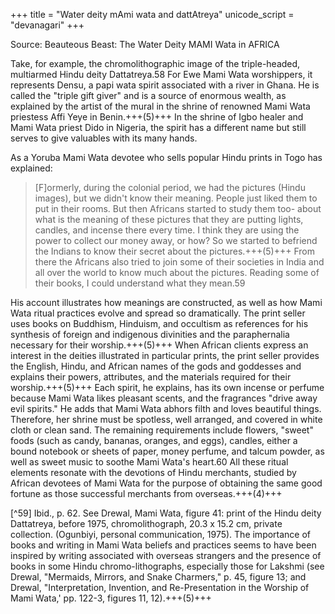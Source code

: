 +++
title = "Water deity mAmi wata and dattAtreya"
unicode_script = "devanagari"
+++

Source: Beauteous Beast: The Water Deity MAMI Wata in AFRICA

Take, for example, the chromolithographic image of the triple-headed, multiarmed Hindu deity Dattatreya.58 For Ewe Mami Wata worshippers, it represents Densu, a papi wata spirit associated with a river in Ghana. He is called the "triple gift giver" and is a source of enormous wealth, as explained by the artist of the mural in the shrine of renowned Mami Wata priestess Affi Yeye in Benin.+++(5)+++ In the shrine of Igbo healer and Mami Wata priest Dido in Nigeria, the spirit has a different name but still serves to give valuables with its many hands.

As a Yoruba Mami Wata devotee who sells popular Hindu prints in Togo has explained:

> [F]ormerly, during the colonial period, we had the pictures (Hindu images), but we didn't know their meaning. People just liked them to put in their rooms. But then Africans started to study them too- about what is the meaning of these pictures that they are putting lights, candles, and incense there every time. I think they are using the power to collect our money away, or how? So we started to befriend the Indians to know their secret about the pictures.+++(5)+++ From there the Africans also tried to join some of their societies in India and all over the world to know much about the pictures. Reading some of their books, I could understand what they mean.59

His account illustrates how meanings are constructed, as well as how Mami Wata ritual practices evolve and spread so dramatically. The print seller uses books on Buddhism, Hinduism, and occultism as references for his synthesis of foreign and indigenous divinities and the paraphernalia necessary for their worship.+++(5)+++ When African clients express an interest in the deities illustrated in particular prints, the print seller provides the English, Hindu, and African names of the gods and goddesses and explains their powers, attributes, and the materials required for their worship.+++(5)+++ Each spirit, he explains, has its own incense or perfume because Mami Wata likes pleasant scents, and the fragrances "drive away evil spirits." He adds that Mami Wata abhors filth and loves beautiful things. Therefore, her shrine must be spotless, well arranged, and covered in white cloth or clean sand. The remaining requirements include flowers, "sweet" foods (such as candy, bananas, oranges, and eggs), candles, either a bound notebook or sheets of paper, money perfume, and talcum powder, as well as sweet music to soothe Mami Wata's heart.60 All these ritual elements resonate with the devotions of Hindu merchants, studied by African devotees of Mami Wata for the purpose of obtaining the same good fortune as those successful merchants from overseas.+++(4)+++

[^59]
    Ibid., p. 62. See Drewal, Mami Wata, figure 41: print of the Hindu deity Dattatreya, before 1975, chromolithograph, 20.3 x 15.2 cm, private collection. (Ogunbiyi, personal communication, 1975). The importance of books and writing in Mami Wata beliefs and practices seems to have been inspired by writing associated with overseas strangers and the presence of books in some Hindu chromo-lithographs, especially those for Lakshmi (see Drewal, "Mermaids, Mirrors, and Snake Charmers," p. 45, figure 13; and Drewal, "Interpretation, Invention, and Re-Presentation in the Worship of Mami Wata,' pp. 122-3, figures 11, 12).+++(5)+++

